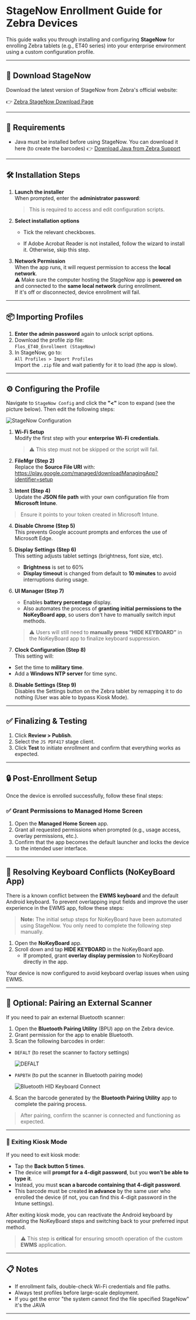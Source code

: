 # StageNow Enrollment Guide for Zebra Devices

This guide walks you through installing and configuring **StageNow** for enrolling Zebra tablets (e.g., ET40 series) into your enterprise environment using a custom configuration profile.

---

## 🔗 Download StageNow

Download the latest version of StageNow from Zebra's official website:

👉 [Zebra StageNow Download Page](https://www.zebra.com/us/en/support-downloads/software/mobile-computer-software/stagenow.html?downloadId=85083242-9046-4c7e-8dd7-7cb2d23cd168)

---

## 📝 Requirements

- Java must be installed before using StageNow. You can download it here (to create the barcodes)
  👉 [Download Java from Zebra Support](https://www.java.com/en/download/)

---

## 🛠️ Installation Steps

1. **Launch the installer**  
   When prompted, enter the **administrator password**:  
   > This is required to access and edit configuration scripts.

2. **Select installation options**  
   - Tick the relevant checkboxes.

   - If Adobe Acrobat Reader is not installed, follow the wizard to install it. Otherwise, skip this step.

3. **Network Permission**  
   When the app runs, it will request permission to access the **local network**.  
   ⚠️ Make sure the computer hosting the StageNow app is **powered on** and connected to the **same local network** during enrollment.  
   If it's off or disconnected, device enrollment will fail.

---

## 📦 Importing Profiles

1. **Enter the admin password** again to unlock script options.
2. Download the profile zip file:  
   `Flos_ET40_Enrollment (StageNow)`
3. In StageNow, go to:  
   `All Profiles > Import Profiles`  
   Import the `.zip` file and wait patiently for it to load (the app is slow).

---

## ⚙️ Configuring the Profile

Navigate to `StageNow Config` and click the **"<"** icon to expand (see the picture below). Then edit the following steps:

![StageNow Configuration](images/Picture1.png)

1. **Wi-Fi Setup**  
   Modify the first step with your **enterprise Wi-Fi credentials**.  
   > ⚠️ This step must not be skipped or the script will fail.

2. **FileMgr (Step 2)**  
   Replace the **Source File URI** with:  
    https://play.google.com/managed/downloadManagingApp?identifier=setup

3. **Intent (Step 4)**  
Update the **JSON file path** with your own configuration file from **Microsoft Intune**.  
> Ensure it points to your token created in Microsoft Intune.

4. **Disable Chrome (Step 5)**  
This prevents Google account prompts and enforces the use of Microsoft Edge.

5. **Display Settings (Step 6)**  
This setting adjusts tablet settings (brightness, font size, etc). 
   - **Brightness** is set to 60%
   - **Display timeout** is changed from default to **10 minutes** to avoid interruptions during usage.



6. **UI Manager (Step 7)**  
   - Enables **battery percentage** display.  
   - Also automates the process of **granting initial permissions to the NoKeyBoard app**, so users don't have to manually switch input methods.

   > ⚠️ Users will still need to **manually press “HIDE KEYBOARD”** in the NoKeyBoard app to finalize keyboard suppression.


8. **Clock Configuration (Step 8)**  
This setting will:
  - Set the time to **military time**.
  - Add a **Windows NTP server** for time sync.

8. **Disable Settings (Step 9)**  
Disables the Settings button on the Zebra tablet by remapping it to do nothing (User was able to bypass Kiosk Mode).

---

## ✅ Finalizing & Testing

1. Click **Review > Publish**.
2. Select the `JS PDF417` stage client.
3. Click **Test** to initiate enrollment and confirm that everything works as expected.

---

## 🔒 Post-Enrollment Setup

Once the device is enrolled successfully, follow these final steps:

### ✅ Grant Permissions to Managed Home Screen

1. Open the **Managed Home Screen** app.
2. Grant all requested permissions when prompted (e.g., usage access, overlay permissions, etc.).
3. Confirm that the app becomes the default launcher and locks the device to the intended user interface.

---

## 🧩 Resolving Keyboard Conflicts (NoKeyBoard App)

There is a known conflict between the **EWMS keyboard** and the default Android keyboard. To prevent overlapping input fields and improve the user experience in the EWMS app, follow these steps:

> **Note:** The initial setup steps for NoKeyBoard have been automated using StageNow. You only need to complete the following step manually.

1. Open the **NoKeyBoard** app.
2. Scroll down and tap **HIDE KEYBOARD** in the NoKeyBoard app.  
   - If prompted, grant **overlay display permission** to NoKeyBoard directly in the app.

Your device is now configured to avoid keyboard overlap issues when using EWMS.

---

## 🔗 Optional: Pairing an External Scanner

If you need to pair an external Bluetooth scanner:

1. Open the **Bluetooth Pairing Utility** (BPU) app on the Zebra device.
2. Grant permission for the app to enable Bluetooth.
3. Scan the following barcodes in order:
- `DEFALT` (to reset the scanner to factory settings)

  ![DEFALT](images/DEFALT.jpeg)
- `PAPBTH` (to put the scanner in Bluetooth pairing mode)

  ![Bluetooth HID Keyboard Connect](images/PAPBTH.jpeg)
4. Scan the barcode generated by the **Bluetooth Pairing Utility** app to complete the pairing process.

> After pairing, confirm the scanner is connected and functioning as expected.

---

### 🚪 Exiting Kiosk Mode

If you need to exit kiosk mode:

- Tap the **Back button 5 times**.
- The device will **prompt for a 4-digit password**, but you **won’t be able to type it**.
- Instead, you must **scan a barcode containing that 4-digit password**.
- This barcode must be created **in advance** by the same user who enrolled the device (if not, you can find this 4-digit password in the Intune settings).

After exiting kiosk mode, you can reactivate the Android keyboard by repeating the NoKeyBoard steps and switching back to your preferred input method.

> ⚠️ This step is **critical** for ensuring smooth operation of the custom **EWMS** application.

---

## 📋 Notes

- If enrollment fails, double-check Wi-Fi credentials and file paths.
- Always test profiles before large-scale deployment.
- If you get the error "the system cannot find the file specified StageNow" it's the JAVA

---

